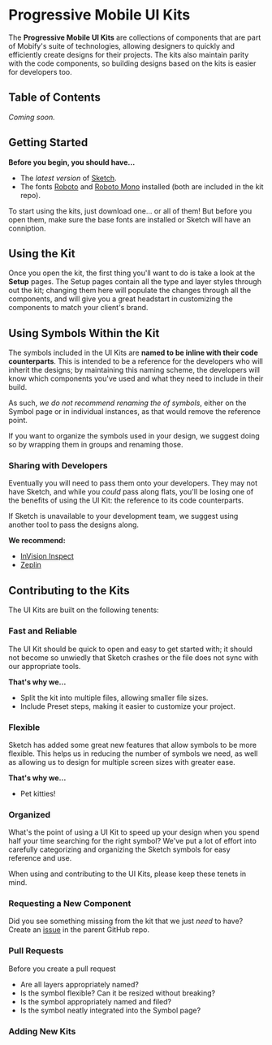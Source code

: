 # Progressive Mobile UI Kits

The **Progressive Mobile UI Kits** are collections of components that are part of Mobify's suite of technologies, allowing designers to quickly and efficiently create designs for their projects. The kits also maintain parity with the code components, so building designs based on the kits is easier for developers too.

## Table of Contents

_Coming soon._

## Getting Started

**Before you begin, you should have…**
- The _latest version_ of [Sketch](https://www.sketchapp.com/).
- The fonts [Roboto](https://fonts.google.com/specimen/Roboto) and [Roboto Mono](https://fonts.google.com/specimen/Roboto+Mono) installed (both are included in the kit repo).

To start using the kits, just download one... or all of them! But before you open them, make sure the base fonts are installed or Sketch will have an conniption.

## Using the Kit

Once you open the kit, the first thing you'll want to do is take a look at the **Setup** pages. The Setup pages contain all the type and layer styles through out the kit; changing them here will populate the changes through all the components, and will  give you a great headstart in customizing the components to match your client's brand.

## Using Symbols Within the Kit

The symbols included in the UI Kits are **named to be inline with their code counterparts**. This is intended to be a reference for the developers who will inherit the designs; by maintaining this naming scheme, the developers will know which components you've used and what they need to include in their build.

As such, _we do not recommend renaming the of symbols_, either on the Symbol page or in individual instances, as that would remove the reference point. 

If you want to organize the symbols used in your design, we suggest doing so by wrapping them in groups and renaming those.

### Sharing with Developers

Eventually you will need to pass them onto your developers. They may not have Sketch, and while you _could_ pass along flats, you'll be losing one of the benefits of using the UI Kit: the reference to its code counterparts.

If Sketch is unavailable to your development team, we suggest using another tool to pass the designs along.

**We recommend:**
- [InVision Inspect](https://support.invisionapp.com/hc/en-us/articles/207950906-Introduction-to-Inspect)
- [Zeplin](https://zeplin.io/)

## Contributing to the Kits

The UI Kits are built on the following tenents:

### Fast and Reliable
The UI Kit should be quick to open and easy to get started with; it should not become so unwiedly that Sketch crashes or the file does not sync with our appropriate tools.

**That's why we…**
- Split the kit into multiple files, allowing smaller file sizes.
- Include Preset steps, making it easier to customize your project.

### Flexible
Sketch has added some great new features that allow symbols to be more flexible. This helps us in reducing the number of symbols we need, as well as allowing us to design for multiple screen sizes with greater ease.

**That's why we…**
- Pet kitties!

### Organized
What's the point of using a UI Kit to speed up your design when you spend half your time searching for the right symbol? We've put a lot of effort into carefully categorizing and organizing the Sketch symbols for easy reference and use.

When using and contributing to the UI Kits, please keep these tenets in mind.

### Requesting a New Component

Did you see something missing from the kit that we just _need_ to have? Create an [issue](/issues) in the parent GitHub repo.

### Pull Requests

Before you create a pull request

- Are all layers appropriately named?
- Is the symbol flexible? Can it be resized without breaking?
- Is the symbol appropriately named and filed?
- Is the symbol neatly integrated into the Symbol page?

### Adding New Kits